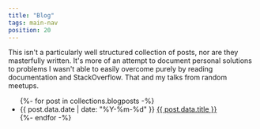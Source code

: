 ```yaml
---
title: "Blog"
tags: main-nav
position: 20
---
```


This isn't a particularly well structured collection of posts, nor are they
masterfully written. It's more of an attempt to document personal solutions to
problems I wasn't able to easily overcome purely by reading documentation and
StackOverflow. That and my talks from random meetups.

<ul>
  {%- for post in collections.blogposts -%}
    <li>
      <span class="tag is-light is-family-monospace">{{ post.data.date | date: "%Y-%m-%d" }}</span>
      <a href="{{ post.url }}">{{ post.data.title }}</a></li>
  {%- endfor -%}
</ul>
